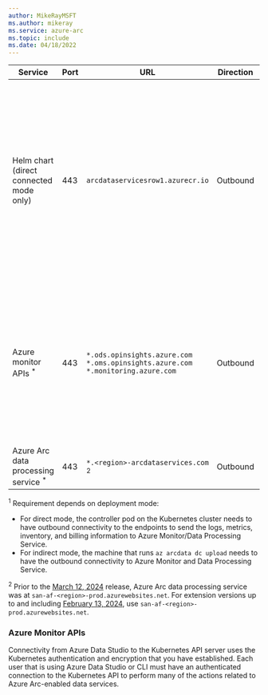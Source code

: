 ```yaml
---
author: MikeRayMSFT
ms.author: mikeray
ms.service: azure-arc
ms.topic: include
ms.date: 04/18/2022
---
```



|**Service**|**Port**|**URL**|**Direction**|**Notes**|
|--|--|--|--|--|
| Helm chart (direct connected mode only) | 443 | `arcdataservicesrow1.azurecr.io` | Outbound |Provisions the Azure Arc data controller bootstrapper and cluster level objects, such as custom resource definitions, cluster roles, and cluster role bindings, is pulled from an Azure Container Registry. | 
| Azure monitor APIs <sup>*</sup> | 443 |`*.ods.opinsights.azure.com`<br/>`*.oms.opinsights.azure.com`<br/>`*.monitoring.azure.com` | Outbound | Azure Data Studio and Azure CLI connect to the Azure Resource Manager APIs to send and retrieve data to and from Azure for some features. See [Azure Monitor APIs](#azure-monitor-apis). |
| Azure Arc data processing service <sup>*</sup>| 443 |`*.<region>-arcdataservices.com` <sup>2</sup> | Outbound | |

<sup>1</sup> Requirement depends on deployment mode:

  - For direct mode, the controller pod on the Kubernetes cluster needs to have outbound connectivity to the endpoints to send the logs, metrics, inventory, and billing information to Azure Monitor/Data Processing Service. 
  - For indirect mode, the machine that runs `az arcdata dc upload` needs to have the outbound connectivity to Azure Monitor and Data Processing Service.

<sup>2</sup> Prior to the [March 12, 2024](../version-log.md#march-12-2024) release, Azure Arc data processing service was at `san-af-<region>-prod.azurewebsites.net`. For extension versions up to and including [February 13, 2024](../version-log.md#february-13-2024), use `san-af-<region>-prod.azurewebsites.net`.

### Azure Monitor APIs

Connectivity from Azure Data Studio to the Kubernetes API server uses the Kubernetes authentication and encryption that you have established.  Each user that is using Azure Data Studio or CLI must have an authenticated connection to the Kubernetes API to perform many of the actions related to Azure Arc-enabled data services.
